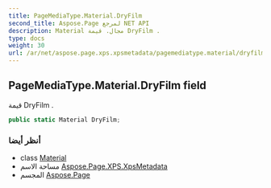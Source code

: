 ```yaml
---
title: PageMediaType.Material.DryFilm
second_title: Aspose.Page لمرجع NET API
description: Material مجال. قيمة DryFilm .
type: docs
weight: 30
url: /ar/net/aspose.page.xps.xpsmetadata/pagemediatype.material/dryfilm/
---
```

## PageMediaType.Material.DryFilm field

قيمة DryFilm .

```csharp
public static Material DryFilm;
```

### أنظر أيضا

* class [Material](../)
* مساحة الاسم [Aspose.Page.XPS.XpsMetadata](../../pagemediatype.material/)
* المجسم [Aspose.Page](../../../)



